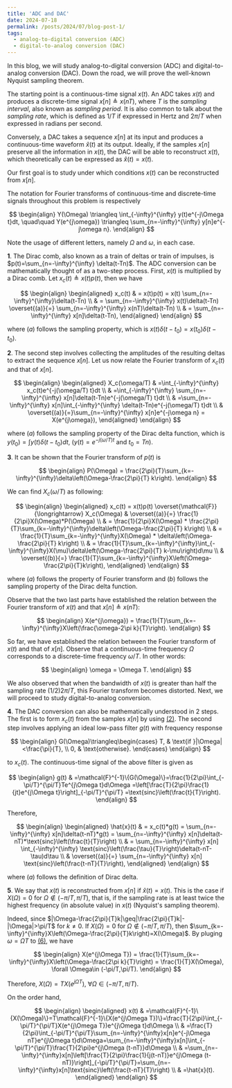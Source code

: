 ```yaml
---
title: 'ADC and DAC'
date: 2024-07-18
permalink: /posts/2024/07/blog-post-1/
tags:
  - analog-to-digital conversion (ADC)
  - digital-to-analog conversion (DAC)
---
```


In this blog, we will study analog-to-digital conversion (ADC) and
digital-to-analog conversion (DAC). Down the road, we will prove the well-known
Nyquist sampling theorem. 

The starting point is a continuous-time signal $x(t)$. An ADC takes $x(t)$ and
produces a discrete-time signal $x[n]\triangleq x(nT)$, where $T$ is the
*sampling interval*, also known as *sampling period*. It is also
common to talk about the *sampling rate*, which is defined as $1/T$ if
expressed in Hertz and $2\pi/T$ when expressed in radians per second.

Conversely, a DAC takes a sequence $x[n]$ at its input and produces a
continuous-time waveform $\hat{x}(t)$ at its output. Ideally, if the samples
$x[n]$ preserve all the information in $x(t)$, the DAC will be able to
reconstruct $x(t)$, which theoretically can be expressed as $\hat{x}(t)=x(t)$.

Our first goal is to study under which conditions $x(t)$ can be reconstructed
from $x[n]$.

The notation for Fourier transforms of continuous-time and discrete-time signals
throughout this problem is respectively

$$
\begin{align}
Y(\Omega) \triangleq \int_{-\infty}^{\infty} y(t)e^{-j\Omega t}dt, \quad\quad
    Y(e^{j\omega}) \triangleq \sum_{n=-\infty}^{\infty} y[n]e^{-j\omega n}.
\end{align}
$$

Note the usage of different letters, namely $\Omega$ and $\omega$, in each case.

**1**. The Dirac comb, also known as a train of deltas or train of impulses, is
  $p(t)=\sum_{n=-\infty}^{\infty} \delta(t-Tn)$. The ADC conversion can be
  mathematically thought of as a two-step process. First, $x(t)$ is multiplied
  by a Dirac comb. Let $x_c(t)\triangleq x(t)p(t)$, then we have

  <a id="eq:xc"></a>
  $$
  \begin{align}
    \begin{aligned}
      x_c(t) & = x(t)p(t) = x(t) \sum_{n=-\infty}^{\infty}\delta(t-Tn) \\
          & = \sum_{n=-\infty}^{\infty} x(t)\delta(t-Tn) \overset{(a)}{=} \sum_{n=-\infty}^{\infty} x(nT)\delta(t-Tn) \\
          & = \sum_{n=-\infty}^{\infty} x[n]\delta(t-Tn),
    \end{aligned}
  \end{align}
  $$

  where $(a)$ follows the sampling property, which is
  $x(t)\delta(t-t_0)=x(t_0)\delta(t-t_0)$.

**2**. The second step involves collecting the amplitudes of the resulting deltas to
  extract the sequence $x[n]$. Let us now relate the Fourier transform of
  $x_c(t)$ and that of $x[n]$. 

  $$
  \begin{align}
    \begin{aligned}
      X_c(\omega/T) & =\int_{-\infty}^{\infty} x_c(t)e^{-j(\omega/T) t}dt                                   \\
                  & =\int_{-\infty}^{\infty} \sum_{n=-\infty}^{\infty} x[n]\delta(t-Tn)e^{-j(\omega/T) t}dt \\
                  & =\sum_{n=-\infty}^{\infty} x[n]\int_{-\infty}^{\infty} \delta(t-Tn)e^{-j(\omega/T) t}dt \\
                  & \overset{(a)}{=}\sum_{n=-\infty}^{\infty} x[n]e^{-j\omega n} = X(e^{j\omega}),
    \end{aligned}
  \end{align}
  $$

  where $(a)$ follows the sampling property of the Dirac delta function, which
  is $y(t_0)=\int y(t)\delta(t-t_0)dt$, ($y(t)=e^{-j(\omega/T) t}$ and
  $t_0=Tn$).

**3**. It can be shown that the Fourier transform of $p(t)$ is

  $$
  \begin{align}
    P(\Omega) = \frac{2\pi}{T}\sum_{k=-\infty}^{\infty}\delta\left(\Omega-\frac{2\pi}{T} k\right).
  \end{align}
  $$

  We can find $X_c(\omega/T)$ as following:

  $$
  \begin{align}
    \begin{aligned}
      x_c(t) = x(t)p(t) \overset{\mathcal{F}}{\longrightarrow} X_c(\Omega) & \overset{(a)}{=} \frac{1}{2\pi}X(\Omega)*P(\Omega)           \\
                  & = \frac{1}{2\pi}X(\Omega) * \frac{2\pi}{T}\sum_{k=-\infty}^{\infty}\delta\left(\Omega-\frac{2\pi}{T} k\right)         \\
                  & = \frac{1}{T}\sum_{k=-\infty}^{\infty}X(\Omega) * \delta\left(\Omega-\frac{2\pi}{T} k\right)                          \\
                  & = \frac{1}{T}\sum_{k=-\infty}^{\infty}\int_{-\infty}^{\infty}X(\mu)\delta\left(\Omega-\frac{2\pi}{T} k-\mu\right)d\mu \\
                  & \overset{(b)}{=} \frac{1}{T}\sum_{k=-\infty}^{\infty}X\left(\Omega-\frac{2\pi}{T}k\right),
    \end{aligned}
  \end{align}
  $$

  where $(a)$ follows the property of Fourier transform and $(b)$ follows the
  sampling property of the Dirac delta function.

Observe that the two last parts have established the relation between
the Fourier transform of $x(t)$ and that $x[n]\triangleq x(nT)$: 

<a id="eq:relation"></a>
$$
\begin{align}
  X(e^{j\omega}) = \frac{1}{T}\sum_{k=-\infty}^{\infty}X\left(\frac{\omega-2\pi k}{T}\right).
\end{align}
$$

<!-- 4. As an example to gain insight, suppose that

  $$
  X(\Omega)=\begin{cases}
                0,                                & \text{if }\Omega<-\Omega_0,         \\
                \frac{\Omega_0+\Omega}{\Omega_0}, & \text{if } -\Omega_0\leq\Omega < 0, \\
                \frac{\Omega_0-\Omega}{\Omega_0}, & \text{if } 0\leq\Omega < \Omega_0,  \\
                0,                                & \text{if }\Omega_0\leq\Omega,
            \end{cases}
  $$

  where $\Omega_0$ is a positive constant. Plot $X(\Omega)$, $X_c(\Omega)$, and
  $X(e^{j\omega})$ for the cases where $\Omega_0=(1/3)2\pi/T$ and
  $\Omega_0=(2/3)2\pi/T$. -->

So far, we have established the relation between the Fourier transform
of $x(t)$ and that of $x[n]$. Observe that a continuous-time frequency
$\Omega$ corresponds to a discrete-time frequency $\omega/T$. In other
words:

$$
\begin{align}
  \omega = \Omega T.
\end{align}
$$

We also observed that when the bandwidth of $x(t)$ is greater than half the
sampling rate $(1/2)2\pi/T$, this Fourier transform becomes distorted. Next, we
will proceed to study digital-to-analog conversion.

**4**. The DAC conversion can also be mathematically understood in 2 steps. The
  first is to form $x_c(t)$ from the samples $x[n]$ by using [(2)](#eq:xc). The
  second step involves applying an ideal low-pass filter $g(t)$ with frequency
  response

  $$
  \begin{align}
    G(\Omega)\triangleq\begin{cases}
                            T, & \text{if }|\Omega|<\frac{\pi}{T}, \\
                            0, & \text{otherwise}.
                        \end{cases}
  \end{align}
  $$

  to $x_c(t)$. The continuous-time signal of the above filter is given as

  <a id="eq:filter_in_time"></a>
  $$
  \begin{align}
    g(t) & =\mathcal{F}^{-1}\{G(\Omega)\}=\frac{1}{2\pi}\int_{-\pi/T}^{\pi/T}Te^{j\Omega t}d\Omega =\left[\frac{T}{2\pi}\frac{1}{jt}e^{j\Omega t}\right]_{-\pi/T}^{\pi/T} =\text{sinc}\left(\frac{t}{T}\right).
  \end{align}
  $$

  Therefore,

  $$
  \begin{align}
    \begin{aligned}
      \hat{x}(t) & = x_c(t)*g(t) = \sum_{n=-\infty}^{\infty} x[n]\delta(t-nT)*g(t) = \sum_{n=-\infty}^{\infty} x[n]\delta(t-nT)*\text{sinc}\left(\frac{t}{T}\right) \\
      & = \sum_{n=-\infty}^{\infty} x[n] \int_{-\infty}^{\infty} \text{sinc}\left(\frac{\tau}{T}\right)\delta(t-nT-\tau)d\tau                            \\
      & \overset{(a)}{=} \sum_{n=-\infty}^{\infty} x[n] \text{sinc}\left(\frac{t-nT}{T}\right),
    \end{aligned}
  \end{align}
  $$

  where $(a)$ follows the definition of Dirac delta.

**5**. We say that $x(t)$ is reconstructed from $x[n]$ if $\hat{x}(t)=x(t)$. This is
  the case if $X(\Omega)=0$ for $\Omega\notin (-\pi/T,\pi/T)$, that is, if the
  sampling rate is at least twice the highest frequency (in absolute value) in
  $x(t)$ (Nyquist's sampling theorem). 
  
  Indeed, since $|\Omega-\frac{2\pi}{T}k|\geq|\frac{2\pi}{T}k|-|\Omega|>\pi/T$
  for $k\neq 0$. If $X(\Omega)=0$ for $\Omega\notin (-\pi/T,\pi/T)$, then
  $\sum_{k=-\infty}^{\infty}X\left(\Omega-\frac{2\pi}{T}k\right)=X(\Omega)$. By
  pluging $\omega=\Omega T$ to [(6)](#eq:relation), we have

  <a id="eq:relation2"></a>
  $$
  \begin{align}
      X(e^{j\Omega T}) = \frac{1}{T}\sum_{k=-\infty}^{\infty}X\left(\Omega-\frac{2\pi k}{T}\right) = \frac{1}{T}X(\Omega), \forall \Omega\in (-\pi/T,\pi/T).
  \end{align}
  $$

  Therefore, $X(\Omega)=TX(e^{j\Omega T})$, $\forall \Omega\in (-\pi/T,\pi/T)$.
  
  On the order hand,

  $$
  \begin{align}
    \begin{aligned}
      x(t) & =\mathcal{F}^{-1}\{X(\Omega)\}=T\mathcal{F}^{-1}\{X(e^{j\Omega T})\}=\frac{T}{2\pi}\int_{-\pi/T}^{\pi/T}X(e^{j\Omega T})e^{j\Omega t}d\Omega                                                   \\
      & =\frac{T}{2\pi}\int_{-\pi/T}^{\pi/T}\sum_{n=-\infty}^{\infty}x[n]e^{-j\Omega nT}e^{j\Omega t}d\Omega=\sum_{n=-\infty}^{\infty}x[n]\int_{-\pi/T}^{\pi/T}\frac{T}{2\pi}e^{j\Omega (t-nT)}d\Omega \\
      & =\sum_{n=-\infty}^{\infty}x[n]\left[\frac{T}{2\pi}\frac{1}{j(t-nT)}e^{j\Omega (t-nT)}\right]_{-\pi/T}^{\pi/T}=\sum_{n=-\infty}^{\infty}x[n]\text{sinc}\left(\frac{t-nT}{T}\right)                    \\
      & =\hat{x}(t).
    \end{aligned}
  \end{align}
  $$

<!-- Headings are cool
======

You can have many headings
======

Aren't headings cool?
------ -->